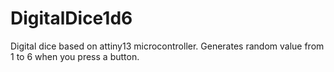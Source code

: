 DigitalDice1d6
==============

Digital dice based on attiny13 microcontroller. Generates random value from 1 to 6 when you press a button.
